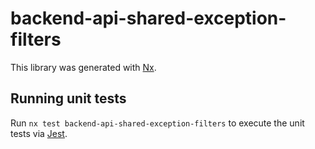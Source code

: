 # backend-api-shared-exception-filters

This library was generated with [Nx](https://nx.dev).

## Running unit tests

Run `nx test backend-api-shared-exception-filters` to execute the unit tests via [Jest](https://jestjs.io).
